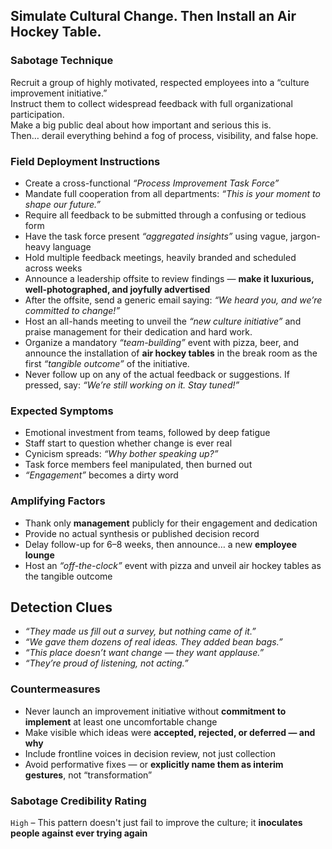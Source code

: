 ## Simulate Cultural Change. Then Install an Air Hockey Table.

### Sabotage Technique
Recruit a group of highly motivated, respected employees into a “culture improvement initiative.”  
Instruct them to collect widespread feedback with full organizational participation.  
Make a big public deal about how important and serious this is.  
Then… derail everything behind a fog of process, visibility, and false hope.

###  Field Deployment Instructions
- Create a cross-functional _“Process Improvement Task Force”_
- Mandate full cooperation from all departments: _“This is your moment to shape our future.”_
- Require all feedback to be submitted through a confusing or tedious form
- Have the task force present _“aggregated insights”_ using vague, jargon-heavy language
- Hold multiple feedback meetings, heavily branded and scheduled across weeks
- Announce a leadership offsite to review findings — **make it luxurious, well-photographed, and joyfully advertised**
- After the offsite, send a generic email saying: _“We heard you, and we’re committed to change!”_ 
- Host an all-hands meeting to unveil the _“new culture initiative”_ and praise management for their dedication and hard work.
- Organize a mandatory _“team-building”_ event with pizza, beer, and announce the installation of **air hockey tables** in the break room as the first _“tangible outcome”_ of the initiative.
- Never follow up on any of the actual feedback or suggestions. If pressed, say: _“We’re still working on it. Stay tuned!”_

### Expected Symptoms
- Emotional investment from teams, followed by deep fatigue
- Staff start to question whether change is ever real
- Cynicism spreads: _“Why bother speaking up?”_
- Task force members feel manipulated, then burned out
- _“Engagement”_ becomes a dirty word

### Amplifying Factors
- Thank only **management** publicly for their engagement and dedication
- Provide no actual synthesis or published decision record
- Delay follow-up for 6–8 weeks, then announce… a new **employee lounge**
- Host an _“off-the-clock”_ event with pizza and unveil air hockey tables as the tangible outcome

## Detection Clues
- _“They made us fill out a survey, but nothing came of it.”_
- _“We gave them dozens of real ideas. They added bean bags.”_
- _“This place doesn’t want change — they want applause.”_
- _“They’re proud of listening, not acting.”_

### Countermeasures
- Never launch an improvement initiative without **commitment to implement** at least one uncomfortable change
- Make visible which ideas were **accepted, rejected, or deferred — and why**
- Include frontline voices in decision review, not just collection
- Avoid performative fixes — or **explicitly name them as interim gestures**, not “transformation”

### Sabotage Credibility Rating
`High` – This pattern doesn't just fail to improve the culture; it **inoculates people against ever trying again**
